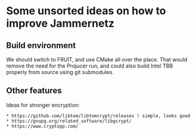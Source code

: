 # Some unsorted ideas on how to improve Jammernetz

## Build environment

We should switch to FRUIT, and use CMake all over the place. That would remove the need for the Projucer run, and could also build Intel TBB properly from source using git submodules.

## Other features

Ideas for stronger encryption: 

    * https://github.com/libtom/libtomcrypt/releases ! simple, looks good
    * https://gnupg.org/related_software/libgcrypt/
    * https://www.cryptopp.com/

